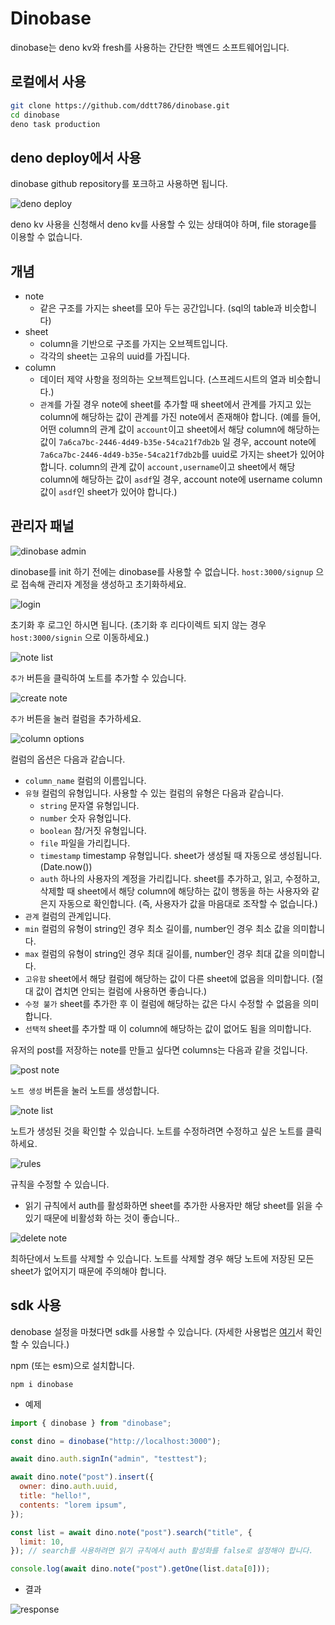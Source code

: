 # Dinobase

dinobase는 deno kv와 fresh를 사용하는 간단한 백엔드 소프트웨어입니다.

## 로컬에서 사용

```bash
git clone https://github.com/ddtt786/dinobase.git
cd dinobase
deno task production
```

## deno deploy에서 사용

dinobase github repository를 포크하고 사용하면 됩니다.

![deno deploy](images/deno_deploy.png)

deno kv 사용을 신청해서 deno kv를 사용할 수 있는 상태여야 하며, file storage를
이용할 수 없습니다.

## 개념

- note
  - 같은 구조를 가지는 sheet를 모아 두는 공간입니다. (sql의 table과 비슷합니다)
- sheet
  - column을 기반으로 구조를 가지는 오브젝트입니다.
  - 각각의 sheet는 고유의 uuid를 가집니다.
- column
  - 데이터 제약 사항을 정의하는 오브젝트입니다. (스프레드시트의 열과
    비슷합니다.)
  - `관계`를 가질 경우 note에 sheet를 추가할 때 sheet에서 관계를 가지고 있는
    column에 해당하는 값이 관계를 가진 note에서 존재해야 합니다. (예를 들어,
    어떤 column의 관계 값이 `account`이고 sheet에서 해당 column에 해당하는 값이
    `7a6ca7bc-2446-4d49-b35e-54ca21f7db2b` 일 경우, account note에
    `7a6ca7bc-2446-4d49-b35e-54ca21f7db2b`를 uuid로 가지는 sheet가 있어야
    합니다. column의 관계 값이 `account,username`이고 sheet에서 해당 column에
    해당하는 값이 `asdf`일 경우, account note에 username column 값이 `asdf`인
    sheet가 있어야 합니다.)

## 관리자 패널

![dinobase admin](images/dinobase_admin.png)

dinobase를 init 하기 전에는 dinobase를 사용할 수 없습니다. `host:3000/signup`
으로 접속해 관리자 계정을 생성하고 초기화하세요.

![login](images/login.png)

초기화 후 로그인 하시면 됩니다. (초기화 후 리다이렉트 되지 않는 경우
`host:3000/signin` 으로 이동하세요.)

![note list](images/note_list.png)

`추가` 버튼을 클릭하여 노트를 추가할 수 있습니다.

![create note](images/create_note.png)

`추가` 버튼을 눌러 컬럼을 추가하세요.

![column options](images/column_options.png)

컬럼의 옵션은 다음과 같습니다.

- `column_name` 컬럼의 이름입니다.
- `유형` 컬럼의 유형입니다. 사용할 수 있는 컬럼의 유형은 다음과 같습니다.
  - `string` 문자열 유형입니다.
  - `number` 숫자 유형입니다.
  - `boolean` 참/거짓 유형입니다.
  - `file` 파일을 가리킵니다.
  - `timestamp` timestamp 유형입니다. sheet가 생성될 때 자동으로 생성됩니다.
    (Date.now())
  - `auth` 하나의 사용자의 계정을 가리킵니다. sheet를 추가하고, 읽고, 수정하고,
    삭제할 때 sheet에서 해당 column에 해당하는 값이 행동을 하는 사용자와 같은지
    자동으로 확인합니다. (즉, 사용자가 값을 마음대로 조작할 수 없습니다.)
- `관계` 컬럼의 관계입니다.
- `min` 컬럼의 유형이 string인 경우 최소 길이를, number인 경우 최소 값을
  의미합니다.
- `max` 컬럼의 유형이 string인 경우 최대 길이를, number인 경우 최대 값을
  의미합니다.
- `고유함` sheet에서 해당 컬럼에 해당하는 값이 다른 sheet에 없음을 의미합니다.
  (절대 값이 겹치면 안되는 컬럼에 사용하면 좋습니다.)
- `수정 불가` sheet를 추가한 후 이 컬럼에 해당하는 값은 다시 수정할 수 없음을
  의미합니다.
- `선택적` sheet를 추가할 때 이 column에 해당하는 값이 없어도 됨을 의미합니다.

유저의 post를 저장하는 note를 만들고 싶다면 columns는 다음과 같을 것입니다.

![post note](images/post_note.png)

`노트 생성` 버튼을 눌러 노트를 생성합니다.

![note list](images/note_list.2.png)

노트가 생성된 것을 확인할 수 있습니다. 노트를 수정하려면 수정하고 싶은 노트를
클릭하세요.

![rules](images/rules.png)

규칙을 수정할 수 있습니다.

- 읽기 규칙에서 auth를 활성화하면 sheet를 추가한 사용자만 해당 sheet를 읽을 수
  있기 때문에 비활성화 하는 것이 좋습니다..

![delete note](images/delete_note.png)

최하단에서 노트를 삭제할 수 있습니다. 노트를 삭제할 경우 해당 노트에 저장된 모든
sheet가 없어지기 때문에 주의해야 합니다.

## sdk 사용

denobase 설정을 마쳤다면 sdk를 사용할 수 있습니다. (자세한 사용법은
[여기](https://github.com/ddtt786/dinobasesdk)서 확인할 수 있습니다.)

npm (또는 esm)으로 설치합니다.

```
npm i dinobase
```

- 예제

```js
import { dinobase } from "dinobase";

const dino = dinobase("http://localhost:3000");

await dino.auth.signIn("admin", "testtest");

await dino.note("post").insert({
  owner: dino.auth.uuid,
  title: "hello!",
  contents: "lorem ipsum",
});

const list = await dino.note("post").search("title", {
  limit: 10,
}); // search를 사용하려면 읽기 규칙에서 auth 활성화를 false로 설정해야 합니다.

console.log(await dino.note("post").getOne(list.data[0]));
```

- 결과

![response](images/res.png)
